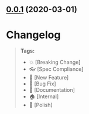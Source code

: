 ## [0.0.1](https://github.com/vickev/howdypix/compare/v0.1.0...v0.0.1) (2020-03-01)



# Changelog

> **Tags:**
> - :boom:       [Breaking Change]
> - :eyeglasses: [Spec Compliance]
> - :rocket:     [New Feature]
> - :bug:        [Bug Fix]
> - :memo:       [Documentation]
> - :house:      [Internal]
> - :nail_care:  [Polish]


<!-- DO NOT CHANGE THESE COMMENTS - See .github/actions/trigger-github-release/update-changelog.js -->
<!-- insert-new-changelog-here -->
